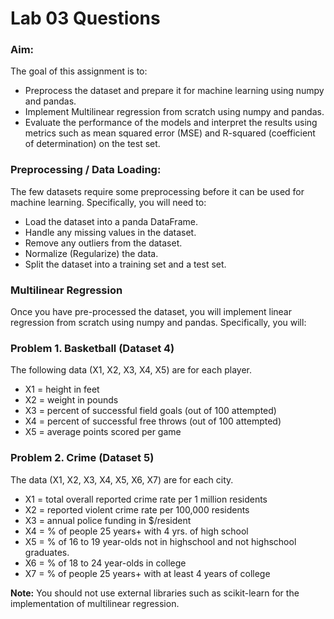 # Lab 03 Questions

### Aim:
The goal of this assignment is to:
- Preprocess the dataset and prepare it for machine learning using numpy and pandas.
- Implement Multilinear regression from scratch using numpy and pandas.
- Evaluate the performance of the models and interpret the results using metrics such as mean 
squared error (MSE) and R-squared (coefficient of determination) on the test set.

### Preprocessing / Data Loading:
The few datasets require some preprocessing before it can be used for machine learning. Specifically, 
you will need to:
- Load the dataset into a panda DataFrame.
- Handle any missing values in the dataset.
- Remove any outliers from the dataset.
- Normalize (Regularize) the data.
- Split the dataset into a training set and a test set.

### Multilinear Regression
Once you have pre-processed the dataset, you will implement linear regression from scratch using
numpy and pandas. Specifically, you will:

### Problem 1. Basketball (Dataset 4)
The following data (X1, X2, X3, X4, X5) are for each player.
- X1 = height in feet
- X2 = weight in pounds
- X3 = percent of successful field goals (out of 100 attempted)
- X4 = percent of successful free throws (out of 100 attempted)
- X5 = average points scored per game

### Problem 2. Crime (Dataset 5)
The data (X1, X2, X3, X4, X5, X6, X7) are for each city.
- X1 = total overall reported crime rate per 1 million residents
- X2 = reported violent crime rate per 100,000 residents
- X3 = annual police funding in $/resident
- X4 = % of people 25 years+ with 4 yrs. of high school
- X5 = % of 16 to 19 year-olds not in highschool and not highschool graduates.
- X6 = % of 18 to 24 year-olds in college
- X7 = % of people 25 years+ with at least 4 years of college

__Note:__ You should not use external libraries such as scikit-learn for the implementation of multilinear regression.
